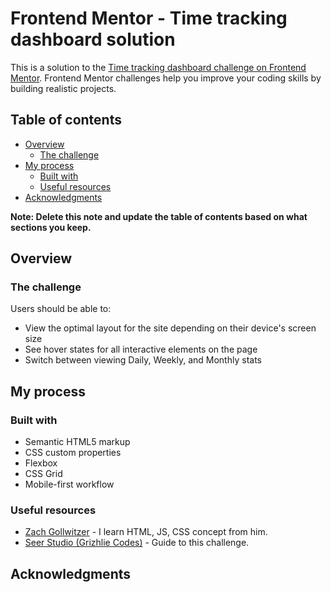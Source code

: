 # Frontend Mentor - Time tracking dashboard solution

This is a solution to the [Time tracking dashboard challenge on Frontend Mentor](https://www.frontendmentor.io/challenges/time-tracking-dashboard-UIQ7167Jw). Frontend Mentor challenges help you improve your coding skills by building realistic projects. 

## Table of contents

- [Overview](#overview)
  - [The challenge](#the-challenge)
- [My process](#my-process)
  - [Built with](#built-with)
  - [Useful resources](#useful-resources)
- [Acknowledgments](#acknowledgments)

**Note: Delete this note and update the table of contents based on what sections you keep.**

## Overview

### The challenge

Users should be able to:

- View the optimal layout for the site depending on their device's screen size
- See hover states for all interactive elements on the page
- Switch between viewing Daily, Weekly, and Monthly stats


## My process

### Built with

- Semantic HTML5 markup
- CSS custom properties
- Flexbox
- CSS Grid
- Mobile-first workflow

### Useful resources

- [Zach Gollwitzer](https://www.youtube.com/@zachgoll) - I learn HTML, JS, CSS concept from him.
- [Seer Studio (Grizhlie Codes)](https://www.youtube.com/watch?v=l9Qw8y3LfCY&t=1024s) - Guide to this challenge.

## Acknowledgments



